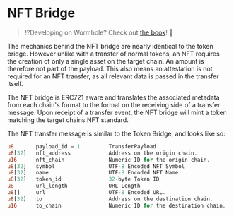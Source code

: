 # NFT Bridge

> :interrobang:Developing on Wormhole? Check out [the book](https://book.wormhole.com)! :book:

The mechanics behind the NFT bridge are nearly identical to the token bridge. However unlike with a transfer of normal tokens, an NFT requires the creation of only a single asset on the target chain. An amount is therefore not part of the payload. This also means an attestation is not required for an NFT transfer, as all relevant data is passed in the transfer itself.

The NFT bridge is ERC721 aware and translates the associated metadata from each chain's format to the format on the receiving side of a transfer message. Upon receipt of a transfer event, the NFT bridge will mint a token matching the target chains NFT standard.

The NFT transfer message is similar to the Token Bridge, and looks like so:

```rust
u8       payload_id = 1         TransferPayload
u8[32]   nft_address            Address on the origin chain.
u16      nft_chain              Numeric ID for the origin chain.
u8[32]   symbol                 UTF-8 Encoded NFT Symbol
u8[32]   name                   UTF-8 Encoded NFT Name.
u8[32]   token_id               32-byte Token ID
u8       url_length             URL Length
u8[]     url                    UTF-8 Encoded URL.
u8[32]   to                     Address on the destination chain.
u16      to_chain               Numeric ID for the destination chain.
```
